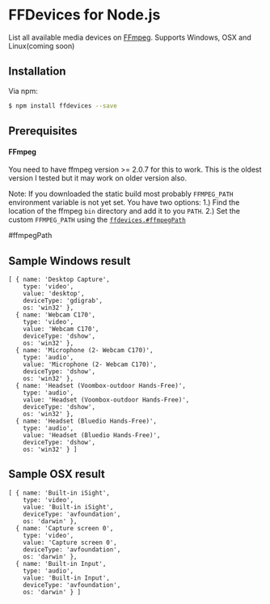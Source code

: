 FFDevices for Node.js
===
List all available media devices on [FFmpeg](https://www.ffmpeg.org/). Supports Windows, OSX and Linux(coming soon)

## Installation

Via npm:

```sh
$ npm install ffdevices --save
```

## Prerequisites

#### FFmpeg
You need to have ffmpeg version >= 2.0.7 for this to work. This is the oldest version I tested but it may work on older version also.

Note: If you downloaded the static build most probably `FFMPEG_PATH` environment variable is not yet set. You have two options:
  1.) Find the location of the ffmpeg `bin` directory and add it to you `PATH`.
  2.) Set the custom `FFMPEG_PATH` using the [`ffdevices.#ffmpegPath`](#ffmpegPath)


#ffmpegPath

## Sample Windows result
```
[ { name: 'Desktop Capture',
    type: 'video',
    value: 'desktop',
    deviceType: 'gdigrab',
    os: 'win32' },
  { name: 'Webcam C170',
    type: 'video',
    value: 'Webcam C170',
    deviceType: 'dshow',
    os: 'win32' },
  { name: 'Microphone (2- Webcam C170)',
    type: 'audio',
    value: 'Microphone (2- Webcam C170)',
    deviceType: 'dshow',
    os: 'win32' },
  { name: 'Headset (Voombox-outdoor Hands-Free)',
    type: 'audio',
    value: 'Headset (Voombox-outdoor Hands-Free)',
    deviceType: 'dshow',
    os: 'win32' },
  { name: 'Headset (Bluedio Hands-Free)',
    type: 'audio',
    value: 'Headset (Bluedio Hands-Free)',
    deviceType: 'dshow',
    os: 'win32' } ]
```

## Sample OSX result
```
[ { name: 'Built-in iSight',
    type: 'video',
    value: 'Built-in iSight',
    deviceType: 'avfoundation',
    os: 'darwin' },
  { name: 'Capture screen 0',
    type: 'video',
    value: 'Capture screen 0',
    deviceType: 'avfoundation',
    os: 'darwin' },
  { name: 'Built-in Input',
    type: 'audio',
    value: 'Built-in Input',
    deviceType: 'avfoundation',
    os: 'darwin' } ]
```
